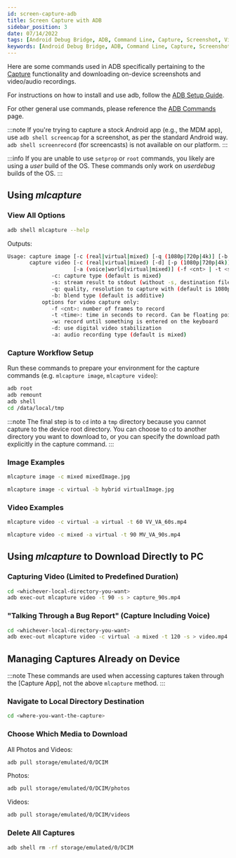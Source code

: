 ```yaml
---
id: screen-capture-adb
title: Screen Capture with ADB
sidebar_position: 3
date: 07/14/2022
tags: [Android Debug Bridge, ADB, Command Line, Capture, Screenshot, Video, Photo]
keywords: [Android Debug Bridge, ADB, Command Line, Capture, Screenshot, Video, Photo]
---
```


Here are some commands used in ADB specifically pertaining to the [Capture](/versioned_docs/version-22-May-2023/guides/features/capture-overview.md) functionality and downloading on-device screenshots and video/audio recordings.

For instructions on how to install and use adb, follow the [ADB Setup Guide](/versioned_docs/version-22-May-2023/guides/developer-tools/android-debug-bridge/adb-setup.md).

For other general use commands, please reference the [ADB  Commands](/versioned_docs/version-22-May-2023/guides/developer-tools/android-debug-bridge/adb-commands.md) page.

:::note
If you're trying to capture a stock Android app (e.g., the MDM app), use `adb shell screencap` for a screenshot, as per the standard Android way. `adb shell screenrecord` (for screencasts) is not available on our platform.
:::

:::info
If you are unable to use `setprop` or `root` commands, you likely are using a *user* build of the OS. These commands only work on *userdebug* builds of the OS.
:::

## Using *mlcapture*

### View All Options

```bash
adb shell mlcapture --help
```

Outputs:

```bash
Usage: capture image [-c (real|virtual|mixed) [-q (1080p|720p|4k)] [-b (alpha|additive|hybrid)] (-s | <dest-file.jpg>)
       capture video [-c (real|virtual|mixed) [-d] [-p (1080p|720p|4k)] [-r (9:10|4:3)]  [-b (alpha|additive|hybrid)]
                     [-a (voice|world|virtual|mixed)] (-f <cnt> | -t <sec> | -w) (-s | <dest-file.mp4>)
              -c: capture type (default is mixed)
              -s: stream result to stdout (without -s, destination file must be specified)
              -q: quality, resolution to capture with (default is 1080p)
              -b: blend type (default is additive)
           options for video capture only:
              -f <cnt>: number of frames to record
              -t <time>: time in seconds to record. Can be floating point number (e.g., 1.5)
              -w: record until something is entered on the keyboard
              -d: use digital video stabilization
              -a: audio recording type (default is mixed)
```

### Capture Workflow Setup

Run these commands to prepare your environment for the capture commands (e.g. `mlcapture image`, `mlcapture video`):

```bash
adb root
adb remount
adb shell
cd /data/local/tmp
```

:::note
The final step is to `cd` into a `tmp` directory because you cannot capture to the device root directory. You can choose to `cd` to another directory you want to download to, or you can specify the download path explicitly in the capture command.
:::

### Image Examples

```bash
mlcapture image -c mixed mixedImage.jpg
```

```bash
mlcapture image -c virtual -b hybrid virtualImage.jpg
```

### Video Examples

```bash
mlcapture video -c virtual -a virtual -t 60 VV_VA_60s.mp4
```

```bash
mlcapture video -c mixed -a virtual -t 90 MV_VA_90s.mp4
```

## Using *mlcapture* to Download Directly to PC

### Capturing Video (Limited to Predefined Duration)

```bash
cd <whichever-local-directory-you-want>
adb exec-out mlcapture video -t 90 -s > capture_90s.mp4
```

### "Talking Through a Bug Report" (Capture Including Voice)

```bash
cd <whichever-local-directory-you-want>
adb exec-out mlcapture video -c virtual -a mixed -t 120 -s > video.mp4
```

## Managing Captures Already on Device

:::note
These commands are used when accessing captures taken through the [Capture App], not the above `mlcapture` method.
:::

### Navigate to Local Directory Destination

```bash
cd <where-you-want-the-capture>
```

### Choose Which Media to Download

All Photos and Videos:

```bash
adb pull storage/emulated/0/DCIM
```

Photos:

```bash
adb pull storage/emulated/0/DCIM/photos
```

Videos:

```bash
adb pull storage/emulated/0/DCIM/videos
```

### Delete All Captures

```bash
adb shell rm -rf storage/emulated/0/DCIM
```

